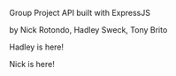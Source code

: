 Group Project API built with ExpressJS

by Nick Rotondo, Hadley Sweck, Tony Brito

Hadley is here!

Nick is here!
